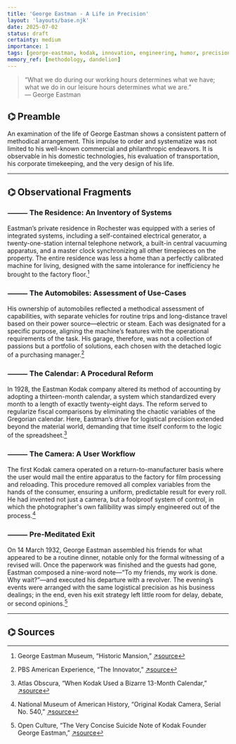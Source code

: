 ```yaml
---
title: 'George Eastman - A Life in Precision'
layout: 'layouts/base.njk'
date: 2025-07-02
status: draft
certainty: medium
importance: 1
tags: [george-eastman, kodak, innovation, engineering, humor, precision, death]
memory_ref: [methodology, dandelion]
---
```


> “What we do during our working hours determines what we have; what we do in
> our leisure hours determines what we are.”  
> — George Eastman

## ⌬ Preamble

An examination of the life of George Eastman shows a consistent pattern of
methodical arrangement. This impulse to order and systematize was not limited to
his well-known commercial and philanthropic endeavors. It is observable in his
domestic technologies, his evaluation of transportation, his corporate
timekeeping, and the very design of his life.

---

## ⌬ Observational Fragments

### ⸻ The Residence: An Inventory of Systems

Eastman’s private residence in Rochester was equipped with a series of
integrated systems, including a self-contained electrical generator, a
twenty-one-station internal telephone network, a built-in central vacuuming
apparatus, and a master clock synchronizing all other timepieces on the
property. The entire residence was less a home than a perfectly calibrated
machine for living, designed with the same intolerance for inefficiency he
brought to the factory floor.[^1]

### ⸻ The Automobiles: Assessment of Use-Cases

His ownership of automobiles reflected a methodical assessment of capabilities,
with separate vehicles for routine trips and long-distance travel based on their
power source—electric or steam. Each was designated for a specific purpose,
aligning the machine’s features with the operational requirements of the task.
His garage, therefore, was not a collection of passions but a portfolio of
solutions, each chosen with the detached logic of a purchasing manager.[^2]

### ⸻ The Calendar: A Procedural Reform

In 1928, the Eastman Kodak company altered its method of accounting by adopting
a thirteen-month calendar, a system which standardized every month to a length
of exactly twenty-eight days. The reform served to regularize fiscal comparisons
by eliminating the chaotic variables of the Gregorian calendar. Here, Eastman’s
drive for logistical precision extended beyond the material world, demanding
that time itself conform to the logic of the spreadsheet.[^3]

### ⸻ The Camera: A User Workflow

The first Kodak camera operated on a return-to-manufacturer basis where the user
would mail the entire apparatus to the factory for film processing and
reloading. This procedure removed all complex variables from the hands of the
consumer, ensuring a uniform, predictable result for every roll. He had invented
not just a camera, but a foolproof system of control, in which the
photographer's own fallibility was simply engineered out of the process.[^4]

### ⸻ Pre-Meditated Exit

On 14 March 1932, George Eastman assembled his friends for what appeared to be a
routine dinner, notable only for the formal witnessing of a revised will. Once
the paperwork was finished and the guests had gone, Eastman composed a nine-word
note—“To my friends, my work is done. Why wait?”—and executed his departure with
a revolver. The evening’s events were arranged with the same logistical
precision as his business dealings; in the end, even his exit strategy left
little room for delay, debate, or second opinions.[^5]

---

## ⌬ Sources

[^1]:
    George Eastman Museum, “Historic Mansion,”
    [↗source](https://www.eastman.org/historic-mansion)

[^2]:
    PBS American Experience, “The Innovator,”
    [↗source](https://www.pbs.org/wgbh/americanexperience/features/eastman-innovator/)

[^3]:
    Atlas Obscura, “When Kodak Used a Bizarre 13-Month Calendar,”
    [↗source](https://www.atlasobscura.com/articles/kodak-calendar)

[^4]:
    National Museum of American History, “Original Kodak Camera, Serial No.
    540,” [↗source](https://americanhistory.si.edu/collections/nmah_760118)

[^5]:
    Open Culture, “The Very Concise Suicide Note of Kodak Founder George
    Eastman,”
    [↗source](https://www.openculture.com/2013/08/the-very-concise-suicide-note-by-kodak-founder-george-eastman-my-work-is-done-why-wait-1932.html)
